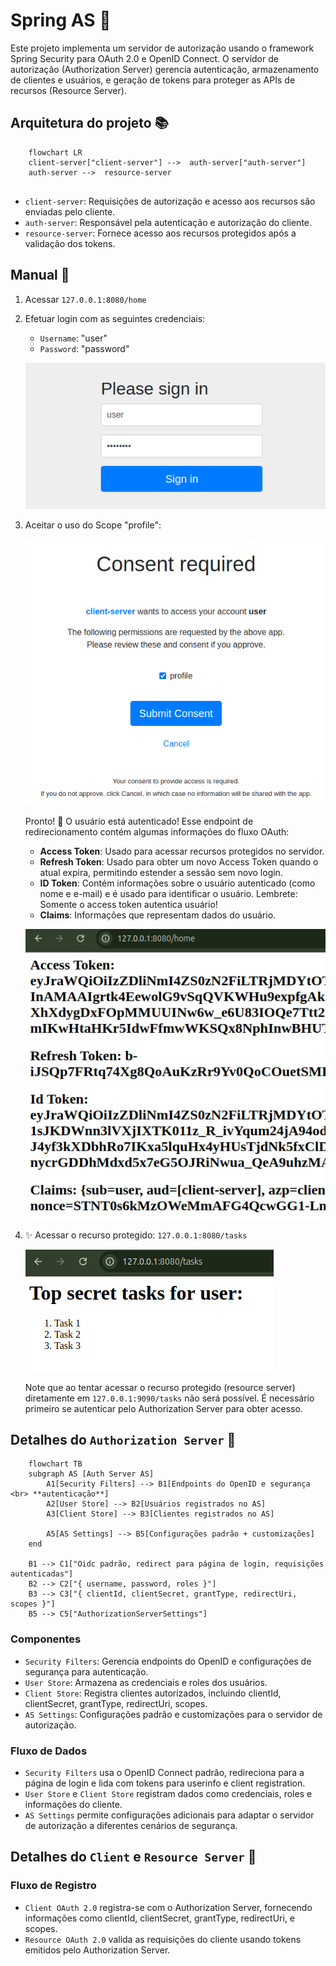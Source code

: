 # Spring AS 🌿

Este projeto implementa um servidor de autorização usando o framework Spring Security para OAuth 2.0 e OpenID Connect. O servidor de autorização (Authorization Server) gerencia autenticação, armazenamento de clientes e usuários, e geração de tokens para proteger as APIs de recursos (Resource Server).

## Arquitetura do projeto 📚


```mermaid
    flowchart LR
    client-server["client-server"] -->  auth-server["auth-server"] 
    auth-server -->  resource-server 
   
``` 
- `client-server`: Requisições de autorização e acesso aos recursos são enviadas pelo cliente.
- `auth-server`: Responsável pela autenticação e autorização do cliente.
- `resource-server`: Fornece acesso aos recursos protegidos após a validação dos tokens.

## Manual 📖
1. Acessar `127.0.0.1:8080/home`

2. Efetuar login com as seguintes credenciais:
    - `Username`: "user"
    - `Password`: "password"

    ![alt text](aux/assets/image-1.png)
3. Aceitar o uso do Scope "profile":

    ![alt text](aux/assets/image.png)

    Pronto! 🚀  O usuário está autenticado! Esse endpoint de redirecionamento contém  algumas informações do fluxo OAuth: 
    - **Access Token**: Usado para acessar recursos protegidos no servidor. 
    - **Refresh Token**: Usado para obter um novo Access Token quando o atual expira, permitindo estender a sessão sem novo login.  
    - **ID Token**: Contém informações sobre o usuário autenticado (como nome e e-mail) e é usado para identificar o usuário. Lembrete: Somente o access token autentica usuário!
    - **Claims**: Informações que representam dados do usuário.
    
    ![alt text](aux/assets/home.png)


4. ✨ Acessar o recurso protegido: `127.0.0.1:8080/tasks`

    ![alt text](aux/assets/image-2.png)

    Note que ao tentar acessar o recurso protegido (resource server) diretamente em `127.0.0.1:9090/tasks` não será possível. É necessário primeiro se autenticar pelo Authorization Server para obter acesso.



## Detalhes do `Authorization Server` 📕

```mermaid 
    flowchart TB
    subgraph AS [Auth Server AS]
        A1[Security Filters] --> B1[Endpoints do OpenID e segurança <br> **autenticação**]
        A2[User Store] --> B2[Usuários registrados no AS]
        A3[Client Store] --> B3[Clientes registrados no AS]
         
        A5[AS Settings] --> B5[Configurações padrão + customizações]
    end
    
    B1 --> C1["Oidc padrão, redirect para página de login, requisições autenticadas"]
    B2 --> C2["{ username, password, roles }"]
    B3 --> C3["{ clientId, clientSecret, grantType, redirectUri, scopes }"] 
    B5 --> C5["AuthorizationServerSettings"]
```
### Componentes
- `Security Filters`: Gerencia endpoints do OpenID e configurações de segurança para autenticação.
- `User Store`: Armazena as credenciais e roles dos usuários.
- `Client Store`: Registra clientes autorizados, incluindo clientId, clientSecret, grantType, redirectUri, scopes. 
- `AS Settings`: Configurações padrão e customizações para o servidor de autorização.

### Fluxo de Dados
- `Security Filters` usa o OpenID Connect padrão, redireciona para a página de login e lida com tokens para userinfo e client registration.
- `User Store` e `Client Store` registram dados como credenciais, roles e informações do cliente. 
- `AS Settings` permite configurações adicionais para adaptar o servidor de autorização a diferentes cenários de segurança.



## Detalhes do `Client` e `Resource Server` 📘  
 
### Fluxo de Registro
- `Client OAuth 2.0` registra-se com o Authorization Server, fornecendo informações como clientId, clientSecret, grantType, redirectUri, e scopes.
- `Resource OAuth 2.0` valida as requisições do cliente usando tokens emitidos pelo Authorization Server.
 
